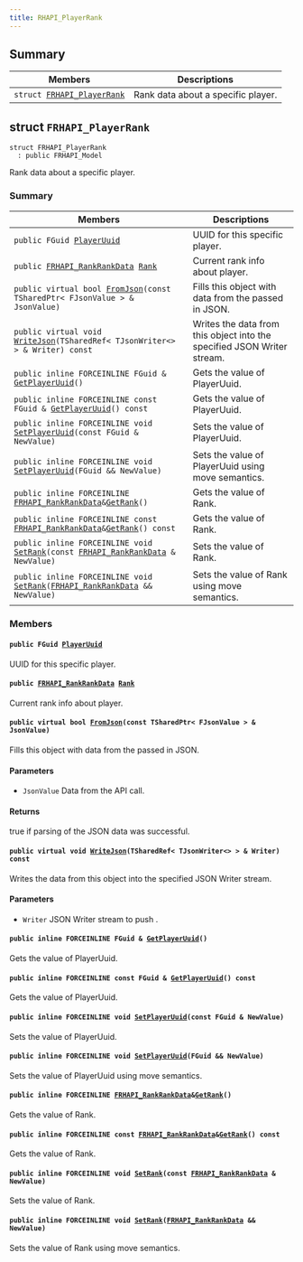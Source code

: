 ```yaml
---
title: RHAPI_PlayerRank
---
```


## Summary

 Members                        | Descriptions                                
--------------------------------|---------------------------------------------
`struct `[`FRHAPI_PlayerRank`](#structFRHAPI__PlayerRank) | Rank data about a specific player.

## struct `FRHAPI_PlayerRank` <a id="structFRHAPI__PlayerRank"></a>

```
struct FRHAPI_PlayerRank
  : public FRHAPI_Model
```

Rank data about a specific player.

### Summary

 Members                        | Descriptions                                
--------------------------------|---------------------------------------------
`public FGuid `[`PlayerUuid`](#structFRHAPI__PlayerRank_1ab72b12eb85107f8acdc0bef6fa927144) | UUID for this specific player.
`public `[`FRHAPI_RankRankData`](RHAPI_RankRankData.md#structFRHAPI__RankRankData)` `[`Rank`](#structFRHAPI__PlayerRank_1acabd2ad132e2e6f72dff283fa1683b48) | Current rank info about player.
`public virtual bool `[`FromJson`](#structFRHAPI__PlayerRank_1a7804638d8c814d9315f5b2f9dc82f930)`(const TSharedPtr< FJsonValue > & JsonValue)` | Fills this object with data from the passed in JSON.
`public virtual void `[`WriteJson`](#structFRHAPI__PlayerRank_1a7ec65e79a6cc820351ad222a9985e87d)`(TSharedRef< TJsonWriter<> > & Writer) const` | Writes the data from this object into the specified JSON Writer stream.
`public inline FORCEINLINE FGuid & `[`GetPlayerUuid`](#structFRHAPI__PlayerRank_1acb8664c482207aea00c7cc4ffdf95c64)`()` | Gets the value of PlayerUuid.
`public inline FORCEINLINE const FGuid & `[`GetPlayerUuid`](#structFRHAPI__PlayerRank_1a9c90d426a0bc3cdf400616b7a3ff71bc)`() const` | Gets the value of PlayerUuid.
`public inline FORCEINLINE void `[`SetPlayerUuid`](#structFRHAPI__PlayerRank_1a708c4bf600340d47340600cc2e71d366)`(const FGuid & NewValue)` | Sets the value of PlayerUuid.
`public inline FORCEINLINE void `[`SetPlayerUuid`](#structFRHAPI__PlayerRank_1aac0ae34a335da5db404a9752ff9040bd)`(FGuid && NewValue)` | Sets the value of PlayerUuid using move semantics.
`public inline FORCEINLINE `[`FRHAPI_RankRankData`](RHAPI_RankRankData.md#structFRHAPI__RankRankData)` & `[`GetRank`](#structFRHAPI__PlayerRank_1a51aeed4a67be1dcc86c2b9e02964d42c)`()` | Gets the value of Rank.
`public inline FORCEINLINE const `[`FRHAPI_RankRankData`](RHAPI_RankRankData.md#structFRHAPI__RankRankData)` & `[`GetRank`](#structFRHAPI__PlayerRank_1a064b2f4176a7ffef68e356da6e588a2c)`() const` | Gets the value of Rank.
`public inline FORCEINLINE void `[`SetRank`](#structFRHAPI__PlayerRank_1a24e6d0a8a8f41bde23026fe5eb9343ec)`(const `[`FRHAPI_RankRankData`](RHAPI_RankRankData.md#structFRHAPI__RankRankData)` & NewValue)` | Sets the value of Rank.
`public inline FORCEINLINE void `[`SetRank`](#structFRHAPI__PlayerRank_1ac63f9f9f5edd8e4366a41603b4eb4551)`(`[`FRHAPI_RankRankData`](RHAPI_RankRankData.md#structFRHAPI__RankRankData)` && NewValue)` | Sets the value of Rank using move semantics.

### Members

#### `public FGuid `[`PlayerUuid`](#structFRHAPI__PlayerRank_1ab72b12eb85107f8acdc0bef6fa927144) <a id="structFRHAPI__PlayerRank_1ab72b12eb85107f8acdc0bef6fa927144"></a>

UUID for this specific player.

#### `public `[`FRHAPI_RankRankData`](RHAPI_RankRankData.md#structFRHAPI__RankRankData)` `[`Rank`](#structFRHAPI__PlayerRank_1acabd2ad132e2e6f72dff283fa1683b48) <a id="structFRHAPI__PlayerRank_1acabd2ad132e2e6f72dff283fa1683b48"></a>

Current rank info about player.

#### `public virtual bool `[`FromJson`](#structFRHAPI__PlayerRank_1a7804638d8c814d9315f5b2f9dc82f930)`(const TSharedPtr< FJsonValue > & JsonValue)` <a id="structFRHAPI__PlayerRank_1a7804638d8c814d9315f5b2f9dc82f930"></a>

Fills this object with data from the passed in JSON.

#### Parameters
* `JsonValue` Data from the API call.

#### Returns
true if parsing of the JSON data was successful.

#### `public virtual void `[`WriteJson`](#structFRHAPI__PlayerRank_1a7ec65e79a6cc820351ad222a9985e87d)`(TSharedRef< TJsonWriter<> > & Writer) const` <a id="structFRHAPI__PlayerRank_1a7ec65e79a6cc820351ad222a9985e87d"></a>

Writes the data from this object into the specified JSON Writer stream.

#### Parameters
* `Writer` JSON Writer stream to push .

#### `public inline FORCEINLINE FGuid & `[`GetPlayerUuid`](#structFRHAPI__PlayerRank_1acb8664c482207aea00c7cc4ffdf95c64)`()` <a id="structFRHAPI__PlayerRank_1acb8664c482207aea00c7cc4ffdf95c64"></a>

Gets the value of PlayerUuid.

#### `public inline FORCEINLINE const FGuid & `[`GetPlayerUuid`](#structFRHAPI__PlayerRank_1a9c90d426a0bc3cdf400616b7a3ff71bc)`() const` <a id="structFRHAPI__PlayerRank_1a9c90d426a0bc3cdf400616b7a3ff71bc"></a>

Gets the value of PlayerUuid.

#### `public inline FORCEINLINE void `[`SetPlayerUuid`](#structFRHAPI__PlayerRank_1a708c4bf600340d47340600cc2e71d366)`(const FGuid & NewValue)` <a id="structFRHAPI__PlayerRank_1a708c4bf600340d47340600cc2e71d366"></a>

Sets the value of PlayerUuid.

#### `public inline FORCEINLINE void `[`SetPlayerUuid`](#structFRHAPI__PlayerRank_1aac0ae34a335da5db404a9752ff9040bd)`(FGuid && NewValue)` <a id="structFRHAPI__PlayerRank_1aac0ae34a335da5db404a9752ff9040bd"></a>

Sets the value of PlayerUuid using move semantics.

#### `public inline FORCEINLINE `[`FRHAPI_RankRankData`](RHAPI_RankRankData.md#structFRHAPI__RankRankData)` & `[`GetRank`](#structFRHAPI__PlayerRank_1a51aeed4a67be1dcc86c2b9e02964d42c)`()` <a id="structFRHAPI__PlayerRank_1a51aeed4a67be1dcc86c2b9e02964d42c"></a>

Gets the value of Rank.

#### `public inline FORCEINLINE const `[`FRHAPI_RankRankData`](RHAPI_RankRankData.md#structFRHAPI__RankRankData)` & `[`GetRank`](#structFRHAPI__PlayerRank_1a064b2f4176a7ffef68e356da6e588a2c)`() const` <a id="structFRHAPI__PlayerRank_1a064b2f4176a7ffef68e356da6e588a2c"></a>

Gets the value of Rank.

#### `public inline FORCEINLINE void `[`SetRank`](#structFRHAPI__PlayerRank_1a24e6d0a8a8f41bde23026fe5eb9343ec)`(const `[`FRHAPI_RankRankData`](RHAPI_RankRankData.md#structFRHAPI__RankRankData)` & NewValue)` <a id="structFRHAPI__PlayerRank_1a24e6d0a8a8f41bde23026fe5eb9343ec"></a>

Sets the value of Rank.

#### `public inline FORCEINLINE void `[`SetRank`](#structFRHAPI__PlayerRank_1ac63f9f9f5edd8e4366a41603b4eb4551)`(`[`FRHAPI_RankRankData`](RHAPI_RankRankData.md#structFRHAPI__RankRankData)` && NewValue)` <a id="structFRHAPI__PlayerRank_1ac63f9f9f5edd8e4366a41603b4eb4551"></a>

Sets the value of Rank using move semantics.

